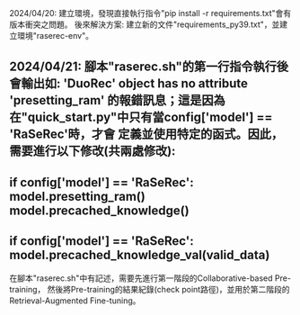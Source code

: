 2024/04/20:
建立環境，發現直接執行指令"pip install -r requirements.txt"會有版本衝突之問題。
後來解決方案: 建立新的文件"requirements_py39.txt"，並建立環境"raserec-env"。

2024/04/21:
腳本"raserec.sh"的第一行指令執行後會輸出如:
'DuoRec' object has no attribute 'presetting_ram'
的報錯訊息；這是因為在"quick_start.py"中只有當config['model'] == 'RaSeRec'時，才會
定義並使用特定的函式。因此，需要進行以下修改(共兩處修改):
-------------------------------------------------------------------------------
if config['model'] == 'RaSeRec':
    model.presetting_ram()
    model.precached_knowledge()
-------------------------------------------------------------------------------
if config['model'] == 'RaSeRec':
    model.precached_knowledge_val(valid_data)
-------------------------------------------------------------------------------

在腳本"raserec.sh"中有記述，需要先進行第一階段的Collaborative-based Pre-training，
然後將Pre-training的結果紀錄(check point路徑)，並用於第二階段的Retrieval-Augmented 
Fine-tuning。